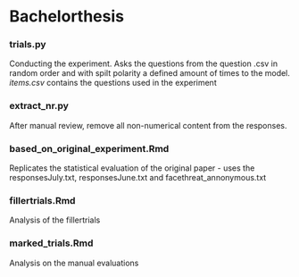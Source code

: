 # Bachelorthesis

### trials.py 
Conducting the experiment. Asks the questions from the question .csv in random order and with spilt polarity a defined amount of times to the model. *items.csv* contains the questions used in the experiment

### extract_nr.py
After manual review, remove all non-numerical content from the responses.


### based_on_original_experiment.Rmd
Replicates the statistical evaluation of the original paper - uses the responsesJuly.txt, responsesJune.txt and facethreat_annonymous.txt

### fillertrials.Rmd
Analysis of the fillertrials

### marked_trials.Rmd
Analysis on the manual evaluations
